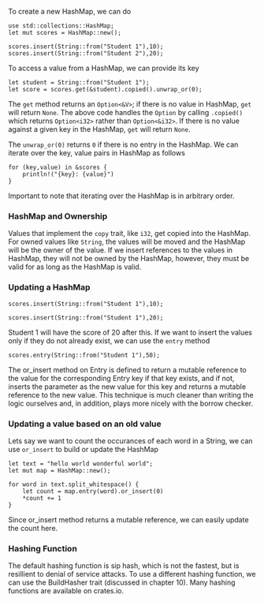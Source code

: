 To create a new HashMap, we can do

```
use std::collections::HashMap;
let mut scores = HashMap::new();

scores.insert(String::from("Student 1"),10);
scores.insert(String::from("Student 2"),20);
```

To access a value from a HashMap, we can provide its key

```
let student = String::from("Student 1");
let score = scores.get(&student).copied().unwrap_or(0);
```

The `get` method returns an `Option<&V>`; if there is no value in HashMap, `get` will return `None`. The above code handles the `Option` by calling `.copied()` which returns `Option<i32>` rather than `Option<&i32>`. If there is no value against a given key in the HashMap, `get` will return `None`.

The `unwrap_or(0)` returns `0` if there is no entry in the HashMap. We can iterate over the key, value pairs in HashMap as follows

```
for (key,value) in &scores {
    println!("{key}: {value}")
}
```

Important to note that iterating over the HashMap is in arbitrary order.

### HashMap and Ownership
Values that implement the `copy` trait, like `i32`, get copied into the HashMap. For owned values like `String`, the values will be moved and the HashMap will be the owner of the value.
If we insert references to the values in HashMap, they will not be owned by the HashMap, however, they must be valid for as long as the HashMap is valid.

### Updating a HashMap
```
scores.insert(String::from("Student 1"),10);

scores.insert(String::from("Student 1"),20);
```

Student 1 will have the score of 20 after this. If we want to insert the values only if they do not already exist, we can use the `entry` method

```
scores.entry(String::from("Student 1"),50);
```

The or_insert method on Entry is defined to return a mutable reference to the value for the corresponding Entry key if that key exists, and if not, inserts the parameter as the new value for this key and returns a mutable reference to the new value. This technique is much cleaner than writing the logic ourselves and, in addition, plays more nicely with the borrow checker.

### Updating a value based on an old value

Lets say we want to count the occurances of each word in a String, we can use `or_insert` to build or update the HashMap

```
let text = "hello world wonderful world";
let mut map = HashMap::new();

for word in text.split_whitespace() {
    let count = map.entry(word).or_insert(0)
    *count += 1
}
```

Since or_insert method returns a mutable reference, we can easily update the count here.

### Hashing Function
The default hashing function is sip hash, which is not the fastest, but is resillient to denial of service attacks. To use a different hashing function, we can use the BuildHasher trait (discussed in chapter 10). Many hashing functions are available on crates.io.

